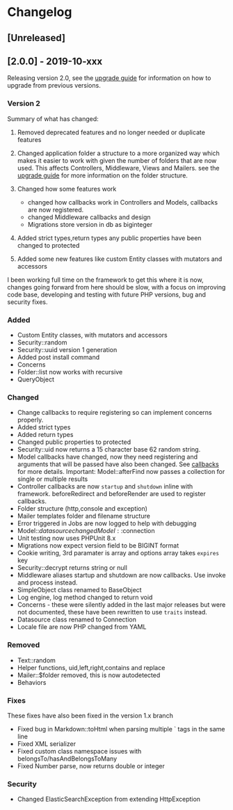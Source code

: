 # Changelog
## [Unreleased]

## [2.0.0] - 2019-10-xxx

Releasing version 2.0, see the [upgrade guide](https://www.originphp.com/docs/upgrade) for information on how to upgrade from previous versions.

### Version 2

Summary of what has changed:

1. Removed deprecated features and no longer needed or duplicate features

2. Changed application folder a structure to a more organized way which makes it easier to work with given the number of folders that are now used. This affects Controllers, Middleware, Views and Mailers. see the [upgrade guide](http://localhost:8080/docs/upgrade) for more information on the folder structure.

3. Changed how some features work
    - changed how callbacks work in Controllers and Models, callbacks are now registered.
    - changed Middleware callbacks and design
    - Migrations store version in db as biginteger

4. Added strict types,return types any public properties have been changed to protected

5. Added some new features like custom Entity classes with mutators and accessors

I been working full time on the framework to get this where it is now, changes going forward from here should be slow, with a focus on improving code base, developing and testing with future PHP versions, bug and security fixes.

### Added

- Custom Entity classes, with mutators and accessors
- Security::random
- Security::uuid version 1 generation
- Added post install command
- Concerns
- Folder::list now works with recursive
- QueryObject

### Changed

- Change callbacks to require registering so can implement concerns properly.
- Added strict types
- Added return types
- Changed public properties to protected
- Security::uid now returns a 15 character base 62 random string.
- Model callbacks have changed, now they need registering and arguments that will be passed have also been changed.
 See [callbacks](https://www.originphp.com/docs/model/callbacks/) for more details.
    Important: Model::afterFind now passes a collection for single or multiple results
- Controller callbacks are now `startup` and `shutdown` inline with framework. beforeRedirect and beforeRender are used to register callbacks.
- Folder structure (http,console and exception)
- Mailer templates folder and filename structure
- Error triggered in Jobs are now logged to help with debugging
- Model::$datasource changed Model::$connection
- Unit testing now uses PHPUnit 8.x
- Migrations now expect version field to be BIGINT format
- Cookie writing, 3rd paramater is array and options array takes `expires` key
- Security::decrypt returns string or null
- Middleware aliases startup and shutdown are now callbacks. Use invoke and process instead.
- SimpleObject class renamed to BaseObject
- Log engine, log method changed to return void
- Concerns - these were silently added in the last major releases but were not documented, these have been rewritten to use `traits` instead.
- Datasource class renamed to Connection
- Locale file are now PHP changed from YAML

### Removed

- Text::random
- Helper functions, uid,left,right,contains and replace
- Mailer::$folder removed, this is now autodetected
- Behaviors

### Fixes

These fixes have also been fixed in the version 1.x branch

- Fixed bug in Markdown::toHtml when parsing multiple ` tags in the same line
- Fixed XML serializer
- Fixed custom class namespace issues with belongsTo/hasAndBelongsToMany
- Fixed Number parse, now returns double or integer

### Security
- Changed ElasticSearchException from extending HttpException
